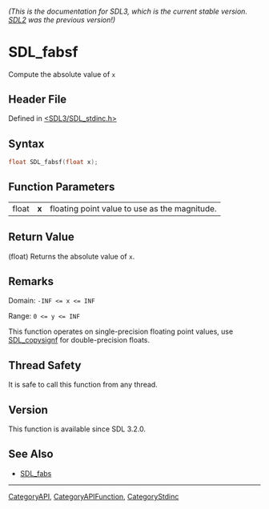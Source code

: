 ###### (This is the documentation for SDL3, which is the current stable version. [SDL2](https://wiki.libsdl.org/SDL2/) was the previous version!)
# SDL_fabsf

Compute the absolute value of `x`

## Header File

Defined in [<SDL3/SDL_stdinc.h>](https://github.com/libsdl-org/SDL/blob/main/include/SDL3/SDL_stdinc.h)

## Syntax

```c
float SDL_fabsf(float x);
```

## Function Parameters

|       |       |                                               |
| ----- | ----- | --------------------------------------------- |
| float | **x** | floating point value to use as the magnitude. |

## Return Value

(float) Returns the absolute value of `x`.

## Remarks

Domain: `-INF <= x <= INF`

Range: `0 <= y <= INF`

This function operates on single-precision floating point values, use
[SDL_copysignf](SDL_copysignf) for double-precision floats.

## Thread Safety

It is safe to call this function from any thread.

## Version

This function is available since SDL 3.2.0.

## See Also

- [SDL_fabs](SDL_fabs)

----
[CategoryAPI](CategoryAPI), [CategoryAPIFunction](CategoryAPIFunction), [CategoryStdinc](CategoryStdinc)

